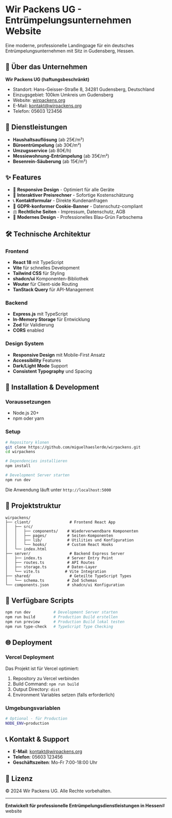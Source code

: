 # Wir Packens UG - Entrümpelungsunternehmen Website

Eine moderne, professionelle Landingpage für ein deutsches Entrümpelungsunternehmen mit Sitz in Gudensberg, Hessen.

## 🏢 Über das Unternehmen

**Wir Packens UG (haftungsbeschränkt)**
- Standort: Hans-Geisser-Straße 8, 34281 Gudensberg, Deutschland
- Einzugsgebiet: 100km Umkreis um Gudensberg
- Website: [wirpackens.org](https://wirpackens.org)
- E-Mail: kontakt@wirpackens.org
- Telefon: 05603 123456

## 🚛 Dienstleistungen

- **Haushaltsauflösung** (ab 25€/m²)
- **Büroentrümpelung** (ab 30€/m²)
- **Umzugsservice** (ab 80€/h)
- **Messiewohnung-Entrümpelung** (ab 35€/m²)
- **Besenrein-Säuberung** (ab 15€/m²)

## ✨ Features

- 📱 **Responsive Design** - Optimiert für alle Geräte
- 🧮 **Interaktiver Preisrechner** - Sofortige Kostenschätzung
- 📞 **Kontaktformular** - Direkte Kundenanfragen
- 🍪 **GDPR-konformer Cookie-Banner** - Datenschutz-compliant
- ⚖️ **Rechtliche Seiten** - Impressum, Datenschutz, AGB
- 🎨 **Modernes Design** - Professionelles Blau-Grün Farbschema

## 🛠 Technische Architektur

### Frontend
- **React 18** mit TypeScript
- **Vite** für schnelles Development
- **Tailwind CSS** für Styling
- **shadcn/ui** Komponenten-Bibliothek
- **Wouter** für Client-side Routing
- **TanStack Query** für API-Management

### Backend
- **Express.js** mit TypeScript
- **In-Memory Storage** für Entwicklung
- **Zod** für Validierung
- **CORS** enabled

### Design System
- **Responsive Design** mit Mobile-First Ansatz
- **Accessibility** Features
- **Dark/Light Mode** Support
- **Consistent Typography** und Spacing

## 🚀 Installation & Development

### Voraussetzungen
- Node.js 20+
- npm oder yarn

### Setup
```bash
# Repository klonen
git clone https://github.com/miguelhaeslerde/wirpackens.git
cd wirpackens

# Dependencies installieren
npm install

# Development Server starten
npm run dev
```

Die Anwendung läuft unter `http://localhost:5000`

## 📁 Projektstruktur

```
wirpackens/
├── client/                 # Frontend React App
│   ├── src/
│   │   ├── components/    # Wiederverwendbare Komponenten
│   │   ├── pages/         # Seiten-Komponenten
│   │   ├── lib/           # Utilities und Konfiguration
│   │   └── hooks/         # Custom React Hooks
│   └── index.html
├── server/                 # Backend Express Server
│   ├── index.ts           # Server Entry Point
│   ├── routes.ts          # API Routes
│   ├── storage.ts         # Daten-Layer
│   └── vite.ts           # Vite Integration
├── shared/                 # Geteilte TypeScript Types
│   └── schema.ts          # Zod Schemas
└── components.json        # shadcn/ui Konfiguration
```

## 🔧 Verfügbare Scripts

```bash
npm run dev          # Development Server starten
npm run build        # Production Build erstellen
npm run preview      # Production Build lokal testen
npm run type-check   # TypeScript Type Checking
```

## 🌐 Deployment

### Vercel Deployment
Das Projekt ist für Vercel optimiert:

1. Repository zu Vercel verbinden
2. Build Command: `npm run build`
3. Output Directory: `dist`
4. Environment Variables setzen (falls erforderlich)

### Umgebungsvariablen
```bash
# Optional - für Production
NODE_ENV=production
```

## 📞 Kontakt & Support

- **E-Mail**: kontakt@wirpackens.org
- **Telefon**: 05603 123456
- **Geschäftszeiten**: Mo-Fr 7:00-18:00 Uhr

## 📝 Lizenz

© 2024 Wir Packens UG. Alle Rechte vorbehalten.

---

**Entwickelt für professionelle Entrümpelungsdienstleistungen in Hessen**# website
